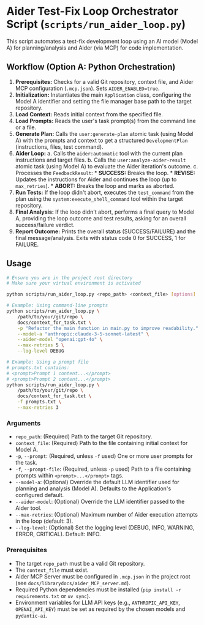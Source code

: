 # Aider Test-Fix Loop Orchestrator Script (`scripts/run_aider_loop.py`)

This script automates a test-fix development loop using an AI model (Model A) for planning/analysis and Aider (via MCP) for code implementation.

## Workflow (Option A: Python Orchestration)

1.  **Prerequisites:** Checks for a valid Git repository, context file, and Aider MCP configuration (`.mcp.json`). Sets `AIDER_ENABLED=true`.
2.  **Initialization:** Instantiates the main `Application` class, configuring the Model A identifier and setting the file manager base path to the target repository.
3.  **Load Context:** Reads initial context from the specified file.
4.  **Load Prompts:** Reads the user's task prompt(s) from the command line or a file.
5.  **Generate Plan:** Calls the `user:generate-plan` atomic task (using Model A) with the prompts and context to get a structured `DevelopmentPlan` (instructions, files, test command).
6.  **Aider Loop:**
    a.  Calls the `aider:automatic` tool with the current plan instructions and target files.
    b.  Calls the `user:analyze-aider-result` atomic task (using Model A) to evaluate the Aider iteration's outcome.
    c.  Processes the `FeedbackResult`:
        *   **SUCCESS:** Breaks the loop.
        *   **REVISE:** Updates the instructions for Aider and continues the loop (up to `max_retries`).
        *   **ABORT:** Breaks the loop and marks as aborted.
7.  **Run Tests:** If the loop didn't abort, executes the `test_command` from the plan using the `system:execute_shell_command` tool within the target repository.
8.  **Final Analysis:** If the loop didn't abort, performs a final query to Model A, providing the loop outcome and test results, asking for an overall success/failure verdict.
9.  **Report Outcome:** Prints the overall status (SUCCESS/FAILURE) and the final message/analysis. Exits with status code 0 for SUCCESS, 1 for FAILURE.

## Usage

```bash
# Ensure you are in the project root directory
# Make sure your virtual environment is activated

python scripts/run_aider_loop.py <repo_path> <context_file> [options]

# Example: Using command-line prompts
python scripts/run_aider_loop.py \
    /path/to/your/git/repo \
    docs/context_for_task.txt \
    -p "Refactor the main function in main.py to improve readability." "Add unit tests for the refactored function." \
    --model-a "anthropic:claude-3-5-sonnet-latest" \
    --aider-model "openai:gpt-4o" \
    --max-retries 5 \
    --log-level DEBUG

# Example: Using a prompt file
# prompts.txt contains:
# <prompt>Prompt 1 content...</prompt>
# <prompt>Prompt 2 content...</prompt>
python scripts/run_aider_loop.py \
    /path/to/your/git/repo \
    docs/context_for_task.txt \
    -f prompts.txt \
    --max-retries 3
```

### Arguments

*   `repo_path`: (Required) Path to the target Git repository.
*   `context_file`: (Required) Path to the file containing initial context for Model A.
*   `-p`, `--prompt`: (Required, unless `-f` used) One or more user prompts for the task.
*   `-f`, `--prompt-file`: (Required, unless `-p` used) Path to a file containing prompts within `<prompt>...</prompt>` tags.
*   `--model-a`: (Optional) Override the default LLM identifier used for planning and analysis (Model A). Defaults to the Application's configured default.
*   `--aider-model`: (Optional) Override the LLM identifier passed to the Aider tool.
*   `--max-retries`: (Optional) Maximum number of Aider execution attempts in the loop (default: 3).
*   `--log-level`: (Optional) Set the logging level (DEBUG, INFO, WARNING, ERROR, CRITICAL). Default: INFO.

### Prerequisites

*   The target `repo_path` must be a valid Git repository.
*   The `context_file` must exist.
*   Aider MCP Server must be configured in `.mcp.json` in the project root (see `docs/librarydocs/aider_MCP_server.md`).
*   Required Python dependencies must be installed (`pip install -r requirements.txt` or `uv sync`).
*   Environment variables for LLM API keys (e.g., `ANTHROPIC_API_KEY`, `OPENAI_API_KEY`) must be set as required by the chosen models and `pydantic-ai`.
